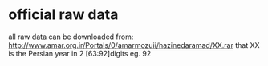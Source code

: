 # official raw data
all raw data can be downloaded from:
http://www.amar.org.ir/Portals/0/amarmozuii/hazinedaramad/XX.rar
that XX is the Persian year in 2 [63:92]digits eg. 92
